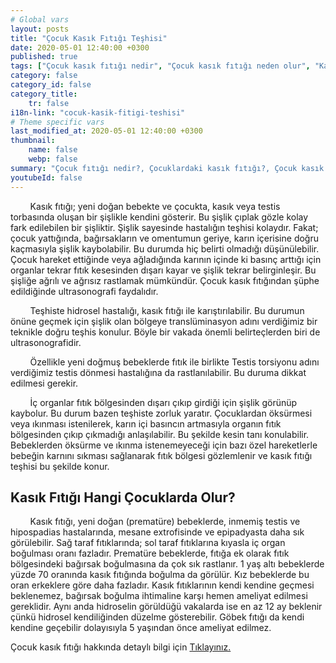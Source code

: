 ```yaml
---
# Global vars
layout: posts
title: "Çocuk Kasık Fıtığı Teşhisi"
date: 2020-05-01 12:40:00 +0300
published: true
tags: ["Çocuk kasık fıtığı nedir", "Çocuk kasık fıtığı neden olur", "Kasık fıtığı teşhisi", "Kasık fıtığı Nedeni", "Kasık fıtığı Ameliyatı",  "çocuk kasık fıtığı", "kasık fıtığı", "çocuk kasık fıtığı belirtisi", "çocuk kasık fıtığı teşhisi", "kasık fıtığı hangi çocukta", "çocuk kasık fıtığı ameliyatı",  "çocuk kasık fıtığı tedavi", "kasık fıtığı belirti" , "çocuk kasık fıtığı çözüm" , "kasık fıtığı tedavi" ]
category: false
category_id: false
category_title:
    tr: false
i18n-link: "cocuk-kasik-fitigi-teshisi"
# Theme specific vars
last_modified_at: 2020-05-01 12:40:00 +0300
thumbnail:
    name: false
    webp: false
summary: "Çocuk fıtığı nedir?, Çocuklardaki kasık fıtığı?, Çocuk kasık fıtıkları neden oluşur?, Kasık fıtığı teşhisi?, Kasık fıtığı Nedenleri? , Kasık fıtığı Ameliyatı?, Çocuk Kasık fıtıklarına ne zaman müdahele etmek gereklidir?"
youtubeId: false
---
```


&nbsp;&nbsp;&nbsp;&nbsp;&nbsp;&nbsp;&nbsp;&nbsp;Kasık fıtığı; yeni doğan bebekte ve çocukta, kasık veya testis torbasında oluşan bir şişlikle kendini gösterir. Bu şişlik çıplak gözle kolay fark edilebilen bir şişliktir. Şişlik sayesinde hastalığın teşhisi kolaydır. Fakat; çocuk yattığında, bağırsakların ve omentumun geriye, karın içerisine doğru kaçmasıyla şişlik kaybolabilir. Bu durumda hiç belirti olmadığı düşünülebilir. Çocuk hareket ettiğinde veya ağladığında karının içinde ki basınç arttığı için organlar tekrar fıtık kesesinden dışarı kayar ve şişlik tekrar belirginleşir. Bu şişliğe ağrılı ve ağrısız rastlamak mümkündür. Çocuk kasık fıtığından şüphe edildiğinde ultrasonografi faydalıdır.

&nbsp;&nbsp;&nbsp;&nbsp;&nbsp;&nbsp;&nbsp;&nbsp;Teşhiste hidrosel hastalığı, kasık fıtığı ile karıştırılabilir. Bu durumun önüne geçmek için şişlik olan bölgeye translüminasyon adını verdiğimiz bir teknikle doğru teşhis konulur. Böyle bir vakada önemli belirteçlerden biri de ultrasonografidir.

&nbsp;&nbsp;&nbsp;&nbsp;&nbsp;&nbsp;&nbsp;&nbsp;Özellikle yeni doğmuş bebeklerde fıtık ile birlikte Testis torsiyonu adını verdiğimiz testis dönmesi hastalığına da rastlanılabilir. Bu duruma dikkat edilmesi gerekir.

&nbsp;&nbsp;&nbsp;&nbsp;&nbsp;&nbsp;&nbsp;&nbsp;İç organlar fıtık bölgesinden dışarı çıkıp girdiği için şişlik görünüp kaybolur. Bu durum bazen teşhiste zorluk yaratır. Çocuklardan öksürmesi veya ıkınması istenilerek, karın içi basıncın artmasıyla organın fıtık bölgesinden çıkıp çıkmadığı anlaşılabilir. Bu şekilde kesin tanı konulabilir.
Bebeklerden öksürme ve ıkınma istenemeyeceği için bazı özel hareketlerle bebeğin karnını sıkması sağlanarak fıtık bölgesi gözlemlenir ve kasık fıtığı teşhisi bu şekilde konur.

## Kasık Fıtığı Hangi Çocuklarda Olur?

&nbsp;&nbsp;&nbsp;&nbsp;&nbsp;&nbsp;&nbsp;&nbsp;Kasık fıtığı, yeni doğan (prematüre) bebeklerde, inmemiş testis ve hipospadias hastalarında, mesane extrofisinde ve epipadyasta daha sık görülebilir. Sağ taraf fıtıklarında; sol taraf fıtıklarına kıyasla iç organ boğulması oranı fazladır. Prematüre bebeklerde, fıtığa ek olarak fıtık bölgesindeki bağırsak boğulmasına da çok sık rastlanır. 1 yaş altı bebeklerde yüzde 70 oranında kasık fıtığında boğulma da görülür. Kız bebeklerde bu oran erkeklere göre daha fazladır. Kasık fıtıklarının kendi kendine geçmesi beklenemez, bağırsak boğulma ihtimaline karşı hemen ameliyat edilmesi gereklidir.  Aynı anda hidroselin görüldüğü vakalarda ise en az 12 ay beklenir çünkü hidrosel kendiliğinden düzelme gösterebilir. Göbek fıtığı da kendi kendine geçebilir dolayısıyla 5 yaşından önce ameliyat edilmez.    

Çocuk kasık fıtığı hakkında detaylı bilgi için [Tıklayınız.](https://www.onoluroloji.com/cocuk-kasik-fitigi)
